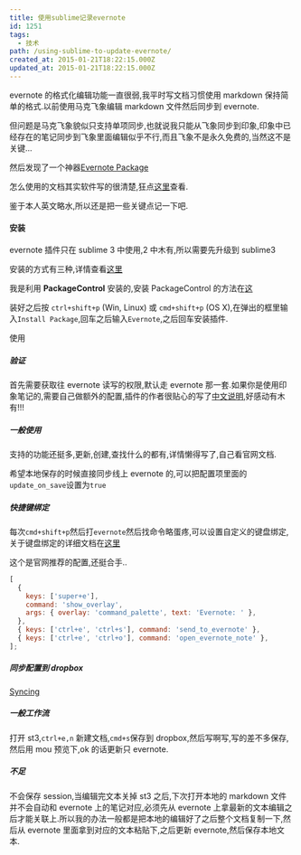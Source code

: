 ```yaml
---
title: 使用sublime记录evernote
id: 1251
tags:
  - 技术
path: /using-sublime-to-update-evernote/
created_at: 2015-01-21T18:22:15.000Z
updated_at: 2015-01-21T18:22:15.000Z
---
```


evernote 的格式化编辑功能一直很弱,我平时写文档习惯使用 markdown 保持简单的格式.以前使用马克飞象编辑 markdown 文件然后同步到 evernote.

但问题是马克飞象貌似只支持单项同步,也就说我只能从飞象同步到印象,印象中已经存在的笔记同步到飞象里面编辑似乎不行,而且飞象不是永久免费的,当然这不是关键...

然后发现了一个神器[Evernote Package](https://packagecontrol.io/packages/Evernote)

怎么使用的文档其实软件写的很清楚,狂点[这里](https://github.com/bordaigorl/sublime-evernote/wiki/_pages)查看.

鉴于本人英文略水,所以还是把一些关键点记一下吧.

<!--more-->

#### 安装

evernote 插件只在 sublime 3 中使用,2 中木有,所以需要先升级到 sublime3

安装的方式有三种,详情查看[这里](https://github.com/bordaigorl/sublime-evernote/wiki/Installation)

我是利用 **PackageControl** 安装的,安装 PackageControl 的方法在[这](https://packagecontrol.io/installation#st3)

装好之后按 `ctrl+shift+p` (Win, Linux) 或 `cmd+shift+p` (OS X),在弹出的框里输入`Install Package`,回车之后输入`Evernote`,之后回车安装插件.

使用

##### 验证

首先需要获取往 evernote 读写的权限,默认走 evernote 那一套.如果你是使用印象笔记的,需要自己做额外的配置,插件的作者很贴心的写了[中文说明](https://github.com/bordaigorl/sublime-evernote/wiki/First-Use),好感动有木有!!!

##### 一般使用

支持的功能还挺多,更新,创建,查找什么的都有,详情懒得写了,自己看官网文档.

希望本地保存的时候直接同步线上 evernote 的,可以把配置项里面的`update_on_save`设置为`true`

##### 快捷键绑定

每次`cmd+shift+p`然后打`evernote`然后找命令略蛋疼,可以设置自定义的键盘绑定,关于键盘绑定的详细文档在[这里](http://docs.sublimetext.info/en/latest/customization/key_bindings.html)

这个是官网推荐的配置,还挺合手..

```js
[
  {
    keys: ['super+e'],
    command: 'show_overlay',
    args: { overlay: 'command_palette', text: 'Evernote: ' },
  },
  { keys: ['ctrl+e', 'ctrl+s'], command: 'send_to_evernote' },
  { keys: ['ctrl+e', 'ctrl+o'], command: 'open_evernote_note' },
];
```

##### 同步配置到 dropbox

[Syncing](https://packagecontrol.io/docs/syncing)

##### 一般工作流

打开 st3,`ctrl+e,n` 新建文档,`cmd+s`保存到 dropbox,然后写啊写,写的差不多保存,然后用 mou 预览下,ok 的话更新只 evernote.

##### 不足

不会保存 session,当编辑完文本关掉 st3 之后,下次打开本地的 markdown 文件并不会自动和 evernote 上的笔记对应,必须先从 evernote 上拿最新的文本编辑之后才能关联上.所以我的办法一般都是把本地的编辑好了之后整个文档复制一下,然后从 evernote 里面拿到对应的文本粘贴下,之后更新 evernote,然后保存本地文本.
